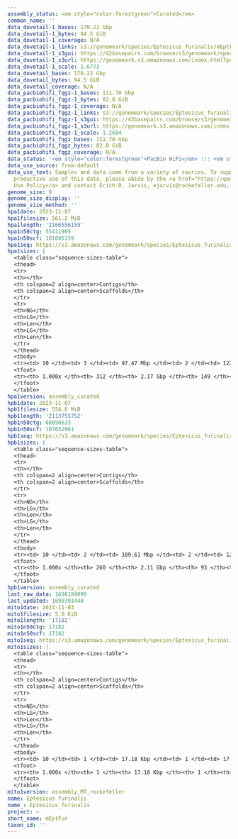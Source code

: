 ```yaml
---
assembly_status: <em style="color:forestgreen">Curated</em>
common_name: ''
data_dovetail-1_bases: 170.22 Gbp
data_dovetail-1_bytes: 94.5 GiB
data_dovetail-1_coverage: N/A
data_dovetail-1_links: s3://genomeark/species/Eptesicus_furinalis/mEptFur1/genomic_data/dovetail/<br>
data_dovetail-1_s3gui: https://42basepairs.com/browse/s3/genomeark/species/Eptesicus_furinalis/mEptFur1/genomic_data/dovetail/
data_dovetail-1_s3url: https://genomeark.s3.amazonaws.com/index.html?prefix=species/Eptesicus_furinalis/mEptFur1/genomic_data/dovetail/
data_dovetail-1_scale: 1.6773
data_dovetail_bases: 170.22 Gbp
data_dovetail_bytes: 94.5 GiB
data_dovetail_coverage: N/A
data_pacbiohifi_fqgz-1_bases: 111.70 Gbp
data_pacbiohifi_fqgz-1_bytes: 82.0 GiB
data_pacbiohifi_fqgz-1_coverage: N/A
data_pacbiohifi_fqgz-1_links: s3://genomeark/species/Eptesicus_furinalis/mEptFur1/genomic_data/pacbio_hifi/<br>
data_pacbiohifi_fqgz-1_s3gui: https://42basepairs.com/browse/s3/genomeark/species/Eptesicus_furinalis/mEptFur1/genomic_data/pacbio_hifi/
data_pacbiohifi_fqgz-1_s3url: https://genomeark.s3.amazonaws.com/index.html?prefix=species/Eptesicus_furinalis/mEptFur1/genomic_data/pacbio_hifi/
data_pacbiohifi_fqgz-1_scale: 1.2684
data_pacbiohifi_fqgz_bases: 111.70 Gbp
data_pacbiohifi_fqgz_bytes: 82.0 GiB
data_pacbiohifi_fqgz_coverage: N/A
data_status: '<em style="color:forestgreen">PacBio HiFi</em> ::: <em style="color:forestgreen">Dovetail</em>'
data_use_source: from-default
data_use_text: Samples and data come from a variety of sources. To support fair and
  productive use of this data, please abide by the <a href="https://genome10k.soe.ucsc.edu/data-use-policies/">Data
  Use Policy</a> and contact Erich D. Jarvis, ejarvis@rockefeller.edu, with any questions.
genome_size: 0
genome_size_display: ''
genome_size_method: ''
hpa1date: 2023-11-07
hpa1filesize: 561.2 MiB
hpa1length: '2166556159'
hpa1n50ctg: 55411905
hpa1n50scf: 101045139
hpa1seq: https://s3.amazonaws.com/genomeark/species/Eptesicus_furinalis/mEptFur1/assembly_curated/mEptFur1.hap1.decontam.20231107.fasta.gz
hpa1sizes: |
  <table class="sequence-sizes-table">
  <thead>
  <tr>
  <th></th>
  <th colspan=2 align=center>Contigs</th>
  <th colspan=2 align=center>Scaffolds</th>
  </tr>
  <tr>
  <th>NG</th>
  <th>LG</th>
  <th>Len</th>
  <th>LG</th>
  <th>Len</th>
  </tr>
  </thead>
  <tbody>
  <tr><td> 10 </td><td> 3 </td><td> 97.47 Mbp </td><td> 2 </td><td> 122.76 Mbp </td></tr><tr><td> 20 </td><td> 5 </td><td> 88.20 Mbp </td><td> 4 </td><td> 117.86 Mbp </td></tr><tr><td> 30 </td><td> 7 </td><td> 81.44 Mbp </td><td> 6 </td><td> 113.03 Mbp </td></tr><tr><td> 40 </td><td> 11 </td><td> 59.60 Mbp </td><td> 8 </td><td> 109.97 Mbp </td></tr><tr style="background-color:#cccccc;"><td> 50 </td><td> 14 </td><td style="background-color:#88ff88;"> 55.41 Mbp </td><td> 10 </td><td style="background-color:#88ff88;"> 101.05 Mbp </td></tr><tr><td> 60 </td><td> 19 </td><td> 47.62 Mbp </td><td> 12 </td><td> 97.91 Mbp </td></tr><tr><td> 70 </td><td> 24 </td><td> 37.41 Mbp </td><td> 14 </td><td> 86.24 Mbp </td></tr><tr><td> 80 </td><td> 30 </td><td> 24.70 Mbp </td><td> 17 </td><td> 62.93 Mbp </td></tr><tr><td> 90 </td><td> 50 </td><td> 5.13 Mbp </td><td> 21 </td><td> 48.29 Mbp </td></tr><tr><td> 100 </td><td> 312 </td><td> 13.70 Kbp </td><td> 149 </td><td> 13.70 Kbp </td></tr></tbody>
  <tfoot>
  <tr><th> 1.000x </th><th> 312 </th><th> 2.17 Gbp </th><th> 149 </th><th> 2.17 Gbp </th></tr>
  </tfoot>
  </table>
hpa1version: assembly_curated
hpb1date: 2023-11-07
hpb1filesize: 556.0 MiB
hpb1length: '2113755752'
hpb1n50ctg: 60856633
hpb1n50scf: 107652961
hpb1seq: https://s3.amazonaws.com/genomeark/species/Eptesicus_furinalis/mEptFur1/assembly_curated/mEptFur1.hap2.decontam.20231107.fasta.gz
hpb1sizes: |
  <table class="sequence-sizes-table">
  <thead>
  <tr>
  <th></th>
  <th colspan=2 align=center>Contigs</th>
  <th colspan=2 align=center>Scaffolds</th>
  </tr>
  <tr>
  <th>NG</th>
  <th>LG</th>
  <th>Len</th>
  <th>LG</th>
  <th>Len</th>
  </tr>
  </thead>
  <tbody>
  <tr><td> 10 </td><td> 2 </td><td> 109.61 Mbp </td><td> 2 </td><td> 122.29 Mbp </td></tr><tr><td> 20 </td><td> 5 </td><td> 91.22 Mbp </td><td> 4 </td><td> 117.19 Mbp </td></tr><tr><td> 30 </td><td> 7 </td><td> 85.61 Mbp </td><td> 6 </td><td> 113.04 Mbp </td></tr><tr><td> 40 </td><td> 10 </td><td> 70.64 Mbp </td><td> 8 </td><td> 108.42 Mbp </td></tr><tr style="background-color:#cccccc;"><td> 50 </td><td> 13 </td><td style="background-color:#88ff88;"> 60.86 Mbp </td><td> 9 </td><td style="background-color:#88ff88;"> 107.65 Mbp </td></tr><tr><td> 60 </td><td> 16 </td><td> 55.54 Mbp </td><td> 12 </td><td> 96.10 Mbp </td></tr><tr><td> 70 </td><td> 21 </td><td> 35.78 Mbp </td><td> 14 </td><td> 85.44 Mbp </td></tr><tr><td> 80 </td><td> 29 </td><td> 20.27 Mbp </td><td> 17 </td><td> 62.93 Mbp </td></tr><tr><td> 90 </td><td> 47 </td><td> 6.20 Mbp </td><td> 20 </td><td> 54.28 Mbp </td></tr><tr><td> 100 </td><td> 260 </td><td> 14.88 Kbp </td><td> 93 </td><td> 14.88 Kbp </td></tr></tbody>
  <tfoot>
  <tr><th> 1.000x </th><th> 260 </th><th> 2.11 Gbp </th><th> 93 </th><th> 2.11 Gbp </th></tr>
  </tfoot>
  </table>
hpb1version: assembly_curated
last_raw_data: 1698184099
last_updated: 1699391440
mito1date: 2023-11-03
mito1filesize: 5.0 KiB
mito1length: '17182'
mito1n50ctg: 17182
mito1n50scf: 17182
mito1seq: https://s3.amazonaws.com/genomeark/species/Eptesicus_furinalis/mEptFur1/assembly_MT_rockefeller/mEptFur1.MT.20231103.fasta.gz
mito1sizes: |
  <table class="sequence-sizes-table">
  <thead>
  <tr>
  <th></th>
  <th colspan=2 align=center>Contigs</th>
  <th colspan=2 align=center>Scaffolds</th>
  </tr>
  <tr>
  <th>NG</th>
  <th>LG</th>
  <th>Len</th>
  <th>LG</th>
  <th>Len</th>
  </tr>
  </thead>
  <tbody>
  <tr><td> 10 </td><td> 1 </td><td> 17.18 Kbp </td><td> 1 </td><td> 17.18 Kbp </td></tr><tr><td> 20 </td><td> 1 </td><td> 17.18 Kbp </td><td> 1 </td><td> 17.18 Kbp </td></tr><tr><td> 30 </td><td> 1 </td><td> 17.18 Kbp </td><td> 1 </td><td> 17.18 Kbp </td></tr><tr><td> 40 </td><td> 1 </td><td> 17.18 Kbp </td><td> 1 </td><td> 17.18 Kbp </td></tr><tr style="background-color:#cccccc;"><td> 50 </td><td> 1 </td><td style="background-color:#ff8888;"> 17.18 Kbp </td><td> 1 </td><td style="background-color:#ff8888;"> 17.18 Kbp </td></tr><tr><td> 60 </td><td> 1 </td><td> 17.18 Kbp </td><td> 1 </td><td> 17.18 Kbp </td></tr><tr><td> 70 </td><td> 1 </td><td> 17.18 Kbp </td><td> 1 </td><td> 17.18 Kbp </td></tr><tr><td> 80 </td><td> 1 </td><td> 17.18 Kbp </td><td> 1 </td><td> 17.18 Kbp </td></tr><tr><td> 90 </td><td> 1 </td><td> 17.18 Kbp </td><td> 1 </td><td> 17.18 Kbp </td></tr><tr><td> 100 </td><td> 1 </td><td> 17.18 Kbp </td><td> 1 </td><td> 17.18 Kbp </td></tr></tbody>
  <tfoot>
  <tr><th> 1.000x </th><th> 1 </th><th> 17.18 Kbp </th><th> 1 </th><th> 17.18 Kbp </th></tr>
  </tfoot>
  </table>
mito1version: assembly_MT_rockefeller
name: Eptesicus furinalis
name_: Eptesicus_furinalis
project: ~
short_name: mEptFur
taxon_id: ''
---
```

